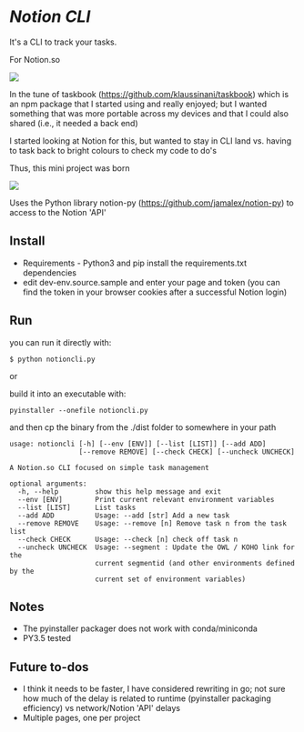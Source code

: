 # *Notion CLI*

It's a CLI to track your tasks.

For Notion.so

![](https://github.com/kris-hansen/notion-cli/blob/master/notionclilist.gif)

In the tune of taskbook (https://github.com/klaussinani/taskbook) which is an npm package that I started using and really enjoyed; but I wanted something that was more portable across my devices and that I could also shared (i.e., it needed a back end)

I started looking at Notion for this, but wanted to stay in CLI land vs. having to task back to bright colours to check my code to do's

Thus, this mini project was born

![](https://github.com/kris-hansen/notion-cli/blob/master/notioncliadd.gif)

Uses the Python library notion-py (https://github.com/jamalex/notion-py) to access to the Notion 'API'

## Install

- Requirements - Python3 and pip install the requirements.txt dependencies 
- edit dev-env.source.sample and enter your page and token (you can find the token in your browser cookies after a successful Notion login)

## Run

you can run it directly with:

`$ python notioncli.py`

or

build it into an executable with:

`pyinstaller --onefile notioncli.py`

and then cp the binary from the ./dist folder to somewhere in your path

```$ notioncli --help
usage: notioncli [-h] [--env [ENV]] [--list [LIST]] [--add ADD]
                 [--remove REMOVE] [--check CHECK] [--uncheck UNCHECK]

A Notion.so CLI focused on simple task management

optional arguments:
  -h, --help         show this help message and exit
  --env [ENV]        Print current relevant environment variables
  --list [LIST]      List tasks
  --add ADD          Usage: --add [str] Add a new task
  --remove REMOVE    Usage: --remove [n] Remove task n from the task list
  --check CHECK      Usage: --check [n] check off task n
  --uncheck UNCHECK  Usage: --segment : Update the OWL / KOHO link for the
                     current segmentid (and other environments defined by the
                     current set of environment variables)
```

## Notes

- The pyinstaller packager does not work with conda/miniconda
- PY3.5 tested

## Future to-dos

- I think it needs to be faster, I have considered rewriting in go; not sure how much of the delay is related to runtime (pyinstaller packaging efficiency)
vs network/Notion 'API' delays
- Multiple pages, one per project